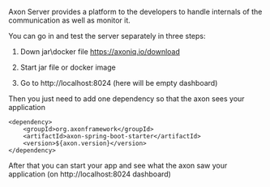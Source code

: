 Axon Server provides a platform to the developers to handle internals of the communication as well as monitor it.

You can go in and test the server separately in three steps:

1. Down jar\docker file https://axoniq.io/download

2. Start jar file or docker image

3. Go to http://localhost:8024 (here will be empty dashboard)

Then you just need to add one dependency so that the axon sees your application

    <dependency>
        <groupId>org.axonframework</groupId>
        <artifactId>axon-spring-boot-starter</artifactId>
        <version>${axon.version}</version>
    </dependency>

After that you can start your app and see what the axon saw your application (on http://localhost:8024  dashboard)